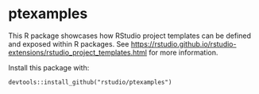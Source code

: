 # ptexamples

This R package showcases how RStudio project templates can be defined and
exposed within R packages. See
https://rstudio.github.io/rstudio-extensions/rstudio_project_templates.html for
more information.

Install this package with:

    devtools::install_github("rstudio/ptexamples")
